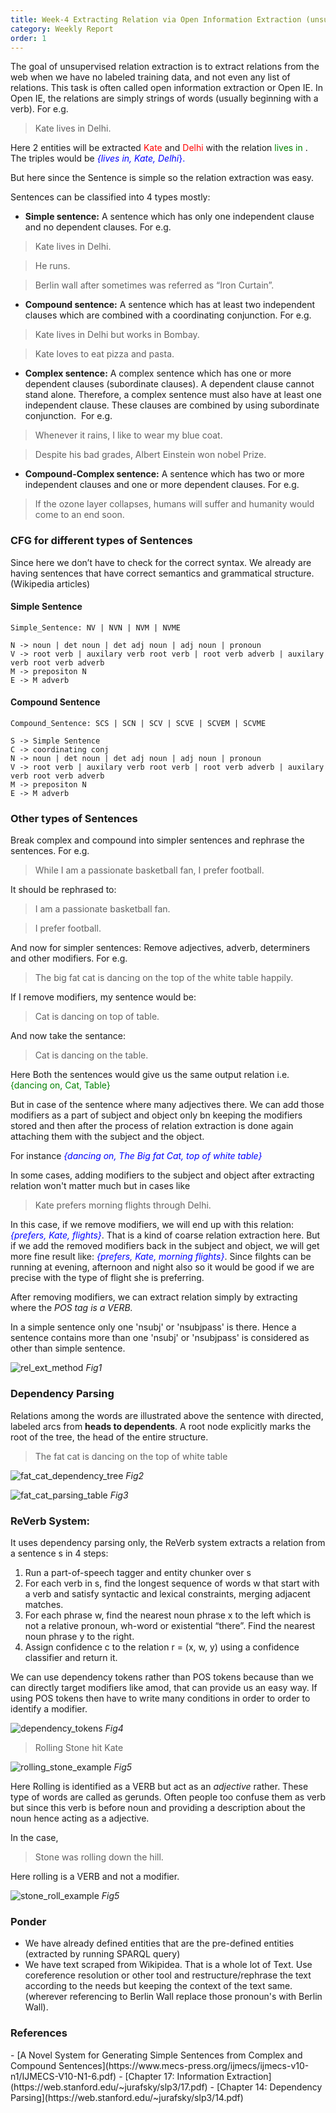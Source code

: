 ```yaml
---
title: Week-4 Extracting Relation via Open Information Extraction (unsupervised)
category: Weekly Report
order: 1
---
```



The goal of unsupervised relation extraction is to extract relations from the web when we have no labeled training data, and not even any list of relations. This task is often called open information extraction or Open IE. In Open IE, the relations are simply strings of words (usually beginning with a verb). For e.g.

 >Kate lives in Delhi.

Here 2 entities will be extracted <span style="color:red">Kate</span> and <span style="color:red">Delhi</span> with the relation <span style="color:green">lives in </span>. The triples would be <span style="color:blue">*{lives in, Kate, Delhi*}.</span>

But here since the Sentence is simple so the relation extraction was easy.

Sentences can be classified into 4 types mostly:

- **Simple sentence:** A sentence which has only one independent clause and no dependent clauses. For e.g. 

> Kate lives in Delhi. 

> He runs.

> Berlin wall after sometimes was referred as “Iron Curtain”.

-  **Compound sentence:** A sentence which has at least two independent clauses which are combined with a coordinating conjunction. For e.g. 

>Kate lives in Delhi but works in Bombay. 

>Kate loves to eat pizza and pasta.

- **Complex sentence:** A complex sentence which has one or more dependent clauses (subordinate clauses). A dependent clause cannot stand alone. Therefore, a complex sentence must also have at least one independent clause. These clauses are combined by using subordinate conjunction.  For e.g. 

> Whenever it rains, I like to wear my blue coat.

> Despite his bad grades, Albert Einstein won nobel Prize.

- **Compound-Complex sentence:** A sentence which has two or more independent clauses and one or more dependent clauses. For e.g. 

>If the ozone layer collapses, humans will suffer and humanity would come to an end soon.


### CFG for different types of Sentences

Since here we don’t have to check for the correct syntax. We already are having sentences that have correct semantics and grammatical structure.(Wikipedia articles)

#### Simple Sentence
```
Simple_Sentence: NV | NVN | NVM | NVME

N -> noun | det noun | det adj noun | adj noun | pronoun
V -> root verb | auxilary verb root verb | root verb adverb | auxilary verb root verb adverb
M -> prepositon N 
E -> M adverb
```
#### Compound Sentence
```
Compound_Sentence: SCS | SCN | SCV | SCVE | SCVEM | SCVME

S -> Simple Sentence
C -> coordinating conj
N -> noun | det noun | det adj noun | adj noun | pronoun
V -> root verb | auxilary verb root verb | root verb adverb | auxilary verb root verb adverb
M -> prepositon N 
E -> M adverb
```


### Other types of Sentences

Break complex and compound into simpler sentences and rephrase the sentences. For e.g.

>While I am a passionate basketball fan, I prefer football.

It should be rephrased to: 

> I am a passionate basketball fan.

> I prefer football.

And now for simpler sentences: Remove adjectives, adverb, determiners and other modifiers. For e.g. 

> The big fat cat is dancing on the top of the white table happily.

If I remove modifiers, my sentence would be:

> Cat is dancing on top of table.

And now take the sentance:

> Cat is dancing on the table.

Here Both the sentences would give us the same output relation i.e. <span style="color:green">{dancing on, Cat, Table}</span>

But in case of the sentence where many adjectives there. We can add those modifiers as a part of subject and object only bn keeping the modifiers stored and then after the process of relation extraction is done again attaching them with the subject and the object.

For instance <span style="color:blue">*{dancing on, The Big fat Cat, top of white table}*</span>

In some cases, adding modifiers to the subject and object after extracting relation won't matter much but in cases like

> Kate prefers morning flights through Delhi.

In this case, if we remove modifiers, we will end up with this relation: <span style="color:blue">*{prefers, Kate, flights}*</span>. That is a kind of coarse relation extraction here. But if we add the removed modifiers back in the subject and object, we will get more fine result like: <span style="color:blue">*{prefers, Kate, morning flights}*</span>. Since filghts can be running at evening, afternoon and night also so it would be good if we are precise with the type of flight she is preferring. 

After removing modifiers, we can extract relation simply by extracting where the *POS tag is a VERB.*

In a simple sentence only one 'nsubj' or 'nsubjpass' is there. Hence a sentence contains more than one 'nsubj' or 'nsubjpass' is considered as other than simple sentence.

![rel_ext_method](https://ananyaiitbhilai.github.io/DBpedia_GSoC2022_Neural_Extraction_Framework/images/relation_ext_method.png)
*Fig1*


### Dependency Parsing

Relations among the words are illustrated above the sentence with directed, labeled arcs from **heads to dependents**. A root node explicitly marks the root of the tree, the head of the entire structure.

> The fat cat is dancing on the top of white table

![fat_cat_dependency_tree](https://ananyaiitbhilai.github.io/DBpedia_GSoC2022_Neural_Extraction_Framework/images/fat_cat_dependency_tree.png)
*Fig2*

![fat_cat_parsing_table](https://ananyaiitbhilai.github.io/DBpedia_GSoC2022_Neural_Extraction_Framework/images/fat_cat_parsing_table.png)
*Fig3*


### ReVerb System:

It uses dependency parsing only, the ReVerb system extracts a relation from a sentence s in 4 steps:
1. Run a part-of-speech tagger and entity chunker over s
2. For each verb in s, find the longest sequence of words w that start with a verb
and satisfy syntactic and lexical constraints, merging adjacent matches.
3. For each phrase w, find the nearest noun phrase x to the left which is not a relative pronoun, wh-word or existential “there”. Find the nearest noun phrase y to the right.
4. Assign confidence c to the relation r = (x, w, y) using a confidence classifier and return it.

We can use dependency tokens rather than POS tokens because than we can directly target modifiers like amod, that can provide us an easy way. If using POS tokens then have to write many conditions in order to order to identify a modifier.

![dependency_tokens](https://ananyaiitbhilai.github.io/DBpedia_GSoC2022_Neural_Extraction_Framework/images/dependency_tokens.png)
*Fig4*

> Rolling Stone hit Kate

![rolling_stone_example](https://ananyaiitbhilai.github.io/DBpedia_GSoC2022_Neural_Extraction_Framework/images/rolling_stone_example.png)
*Fig5*

Here Rolling is identified as a VERB but act as an *adjective* rather. These type of words are called as gerunds. Often people too confuse them as verb but since this verb is before noun and providing a description about the noun hence acting as a adjective. 

In the case, 

> Stone was rolling down the hill. 

Here rolling is a VERB and not a modifier.

![stone_roll_example](https://ananyaiitbhilai.github.io/DBpedia_GSoC2022_Neural_Extraction_Framework/images/stone_roll.png)
*Fig5*


### Ponder

- We have already defined entities that are the pre-defined entities (extracted by running SPARQL query)
- We have text scraped from Wikipidea. That is a whole lot of Text. Use coreference resolution or other tool and restructure/rephrase the text according to the needs but keeping the context of the text same.(wherever referencing to Berlin Wall replace those pronoun's with Berlin Wall).


### References
<div id="refer-anchor-1"></div>
- [A Novel System for Generating Simple Sentences from Complex and Compound Sentences](https://www.mecs-press.org/ijmecs/ijmecs-v10-n1/IJMECS-V10-N1-6.pdf)
- [Chapter 17: Information Extraction](https://web.stanford.edu/~jurafsky/slp3/17.pdf)
- [Chapter 14: Dependency Parsing](https://web.stanford.edu/~jurafsky/slp3/14.pdf)
